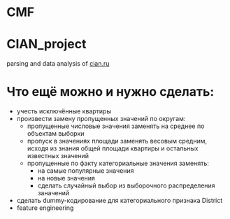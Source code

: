 # CMF
# CIAN_project
parsing and data analysis of [cian.ru](http://www.cian.ru/)

# Что ещё можно и нужно сделать:
* учесть исключённые квартиры
* произвести замену пропущенных значений по округам:
  * пропущенные числовые значения заменять на среднее по объектам выборки
  * пропуск в значениях площади заменять весовым средним, исходя из знания общей площади квартиры и остальных известных значений
  * пропущенные по факту категориальные значения заменять: 
    * на самые популярные значения 
    * на новые значения
    * сделать случайный выбор из выборочного распределения заначений
* сделать dummy-кодирование для категориального признака District
* feature engineering

 
